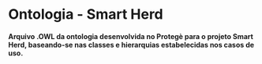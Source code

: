 # Ontologia - Smart Herd

<h4>Arquivo .OWL da ontologia desenvolvida no Protegè para o projeto Smart Herd, baseando-se nas classes e hierarquias estabelecidas nos casos de uso.</h4>

